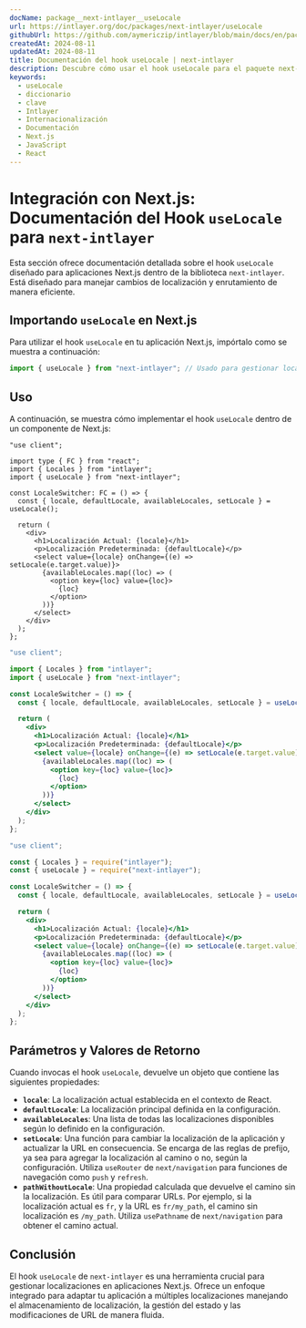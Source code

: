 ```yaml
---
docName: package__next-intlayer__useLocale
url: https://intlayer.org/doc/packages/next-intlayer/useLocale
githubUrl: https://github.com/aymericzip/intlayer/blob/main/docs/en/packages/next-intlayer/useLocale.md
createdAt: 2024-08-11
updatedAt: 2024-08-11
title: Documentación del hook useLocale | next-intlayer
description: Descubre cómo usar el hook useLocale para el paquete next-intlayer
keywords:
  - useLocale
  - diccionario
  - clave
  - Intlayer
  - Internacionalización
  - Documentación
  - Next.js
  - JavaScript
  - React
---
```


# Integración con Next.js: Documentación del Hook `useLocale` para `next-intlayer`

Esta sección ofrece documentación detallada sobre el hook `useLocale` diseñado para aplicaciones Next.js dentro de la biblioteca `next-intlayer`. Está diseñado para manejar cambios de localización y enrutamiento de manera eficiente.

## Importando `useLocale` en Next.js

Para utilizar el hook `useLocale` en tu aplicación Next.js, impórtalo como se muestra a continuación:

```javascript
import { useLocale } from "next-intlayer"; // Usado para gestionar localizaciones y enrutamiento en Next.js
```

## Uso

A continuación, se muestra cómo implementar el hook `useLocale` dentro de un componente de Next.js:

```tsx fileName="src/components/LocaleSwitcher.tsx" codeFormat="typescript"
"use client";

import type { FC } from "react";
import { Locales } from "intlayer";
import { useLocale } from "next-intlayer";

const LocaleSwitcher: FC = () => {
  const { locale, defaultLocale, availableLocales, setLocale } = useLocale();

  return (
    <div>
      <h1>Localización Actual: {locale}</h1>
      <p>Localización Predeterminada: {defaultLocale}</p>
      <select value={locale} onChange={(e) => setLocale(e.target.value)}>
        {availableLocales.map((loc) => (
          <option key={loc} value={loc}>
            {loc}
          </option>
        ))}
      </select>
    </div>
  );
};
```

```jsx fileName="src/components/LocaleSwitcher.mjx" codeFormat="esm"
"use client";

import { Locales } from "intlayer";
import { useLocale } from "next-intlayer";

const LocaleSwitcher = () => {
  const { locale, defaultLocale, availableLocales, setLocale } = useLocale();

  return (
    <div>
      <h1>Localización Actual: {locale}</h1>
      <p>Localización Predeterminada: {defaultLocale}</p>
      <select value={locale} onChange={(e) => setLocale(e.target.value)}>
        {availableLocales.map((loc) => (
          <option key={loc} value={loc}>
            {loc}
          </option>
        ))}
      </select>
    </div>
  );
};
```

```jsx fileName="src/components/LocaleSwitcher.csx" codeFormat="commonjs"
"use client";

const { Locales } = require("intlayer");
const { useLocale } = require("next-intlayer");

const LocaleSwitcher = () => {
  const { locale, defaultLocale, availableLocales, setLocale } = useLocale();

  return (
    <div>
      <h1>Localización Actual: {locale}</h1>
      <p>Localización Predeterminada: {defaultLocale}</p>
      <select value={locale} onChange={(e) => setLocale(e.target.value)}>
        {availableLocales.map((loc) => (
          <option key={loc} value={loc}>
            {loc}
          </option>
        ))}
      </select>
    </div>
  );
};
```

## Parámetros y Valores de Retorno

Cuando invocas el hook `useLocale`, devuelve un objeto que contiene las siguientes propiedades:

- **`locale`**: La localización actual establecida en el contexto de React.
- **`defaultLocale`**: La localización principal definida en la configuración.
- **`availableLocales`**: Una lista de todas las localizaciones disponibles según lo definido en la configuración.
- **`setLocale`**: Una función para cambiar la localización de la aplicación y actualizar la URL en consecuencia. Se encarga de las reglas de prefijo, ya sea para agregar la localización al camino o no, según la configuración. Utiliza `useRouter` de `next/navigation` para funciones de navegación como `push` y `refresh`.
- **`pathWithoutLocale`**: Una propiedad calculada que devuelve el camino sin la localización. Es útil para comparar URLs. Por ejemplo, si la localización actual es `fr`, y la URL es `fr/my_path`, el camino sin localización es `/my_path`. Utiliza `usePathname` de `next/navigation` para obtener el camino actual.

## Conclusión

El hook `useLocale` de `next-intlayer` es una herramienta crucial para gestionar localizaciones en aplicaciones Next.js. Ofrece un enfoque integrado para adaptar tu aplicación a múltiples localizaciones manejando el almacenamiento de localización, la gestión del estado y las modificaciones de URL de manera fluida.
